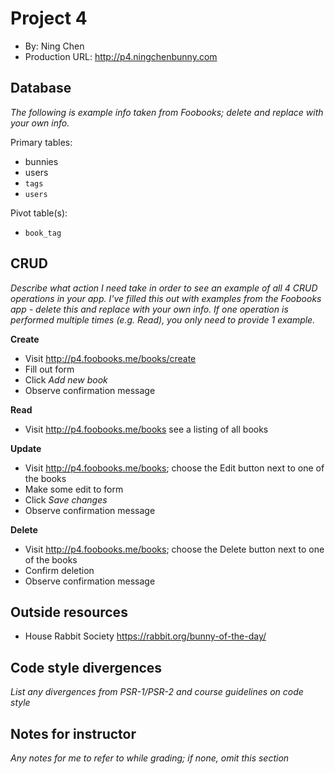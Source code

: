 # Project 4
+ By: Ning Chen
+ Production URL: <http://p4.ningchenbunny.com>

## Database
*The following is example info taken from Foobooks; delete and replace with your own info.*

Primary tables:
  + bunnies
  + users
  + `tags`
  + `users`
  
Pivot table(s):
  + `book_tag`


## CRUD
*Describe what action I need take in order to see an example of all 4 CRUD operations in your app. I've filled this out with examples from the Foobooks app - delete this and replace with your own info. If one operation is performed multiple times (e.g. Read), you only need to provide 1 example.*

__Create__
  + Visit <http://p4.foobooks.me/books/create>
  + Fill out form
  + Click *Add new book*
  + Observe confirmation message
  
__Read__
  + Visit <http://p4.foobooks.me/books> see a listing of all books
  
__Update__
  + Visit <http://p4.foobooks.me/books>; choose the Edit button next to one of the books
  + Make some edit to form
  + Click *Save changes*
  + Observe confirmation message
  
__Delete__
  + Visit <http://p4.foobooks.me/books>; choose the Delete button next to one of the books
  + Confirm deletion
  + Observe confirmation message

## Outside resources
  + House Rabbit Society <https://rabbit.org/bunny-of-the-day/>

## Code style divergences
*List any divergences from PSR-1/PSR-2 and course guidelines on code style*

## Notes for instructor
*Any notes for me to refer to while grading; if none, omit this section*
